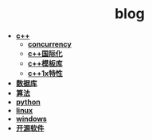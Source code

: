# <center>blog
* **[c++][c++]**
  - **[concurrency][c++_concurrency]**
  - **[c++国际化][c++_international]**
  - **[c++模板库][c++_template]**
  - **[c++1x特性][c++_feature]**
* **[数据库][database]**
* **[算法][algorithm]**
* **[python][python]**
* **[linux][linux]**
* **[windows][windows]**
* **[开源软件][open]**



<!--start algorithm-->
  [algorithm]:[]
<!--end algorithm-->

<!--start c++-->
  [c++]:[]
  [c++_concurrency]:[]
  [c++_international]:[]
  [c++_template]:[]
  [c++_feature]:[]
<!--end c++-->

<!--start database-->
  [database]:[]
<!--end database-->

<!--start linux-->
  [linux]:[]
<!--start linux-->

<!--start windows-->
  [windows]:[]
<!--start windows-->

<!--start python-->
  [python]:[]
<!--start python-->

<!--start open-->
  [open]:[]
<!--start open-->
